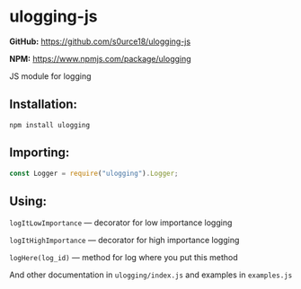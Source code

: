 # ulogging-js

**GitHub:** https://github.com/s0urce18/ulogging-js

**NPM:** https://www.npmjs.com/package/ulogging

JS module for logging

## Installation:

```console
npm install ulogging
```

## Importing:

```js
const Logger = require("ulogging").Logger;
```

## Using:

`logItLowImportance` — decorator for low importance logging

`logItHighImportance` — decorator for high importance logging

`logHere(log_id)` — method for log where you put this method

And other documentation in `ulogging/index.js` and examples in `examples.js`
